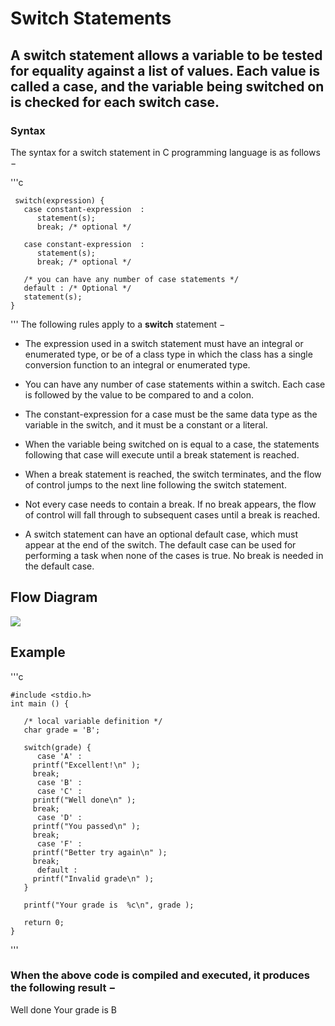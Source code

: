 # Switch Statements

## A switch statement allows a variable to be tested for equality against a list of values. Each value is called a case, and the variable being switched on is checked for each switch case.

### Syntax
The syntax for a switch statement in C programming language is as follows − 

'''c

	 switch(expression) {
	   case constant-expression  :
	      statement(s);
	      break; /* optional */

	   case constant-expression  :
	      statement(s);
	      break; /* optional */

	   /* you can have any number of case statements */
	   default : /* Optional */
	   statement(s);
	}
'''
The following rules apply to a **switch** statement −

* The expression used in a switch statement must have an integral or enumerated type, or be of a class type in which the class has a single conversion function to an integral or enumerated type.

* You can have any number of case statements within a switch. Each case is followed by the value to be compared to and a colon.

* The constant-expression for a case must be the same data type as the variable in the switch, and it must be a constant or a literal.

* When the variable being switched on is equal to a case, the statements following that case will execute until a break statement is reached.

* When a break statement is reached, the switch terminates, and the flow of control jumps to the next line following the switch statement.

* Not every case needs to contain a break. If no break appears, the flow of control will fall through to subsequent cases until a break is reached.

* A switch statement can have an optional default case, which must appear at the end of the switch. The default case can be used for performing a task when none of the cases is true. No break is needed in the default case.


## Flow Diagram
![](assets/c_switch.jpg)

## Example

'''c

	#include <stdio.h>
	int main () {

	   /* local variable definition */
	   char grade = 'B';

	   switch(grade) {
	      case 'A' :
		 printf("Excellent!\n" );
		 break;
	      case 'B' :
	      case 'C' :
		 printf("Well done\n" );
		 break;
	      case 'D' :
		 printf("You passed\n" );
		 break;
	      case 'F' :
		 printf("Better try again\n" );
		 break;
	      default :
		 printf("Invalid grade\n" );
	   }

	   printf("Your grade is  %c\n", grade );

	   return 0;
	}
'''

### When the above code is compiled and executed, it produces the following result −

Well done
Your grade is B
